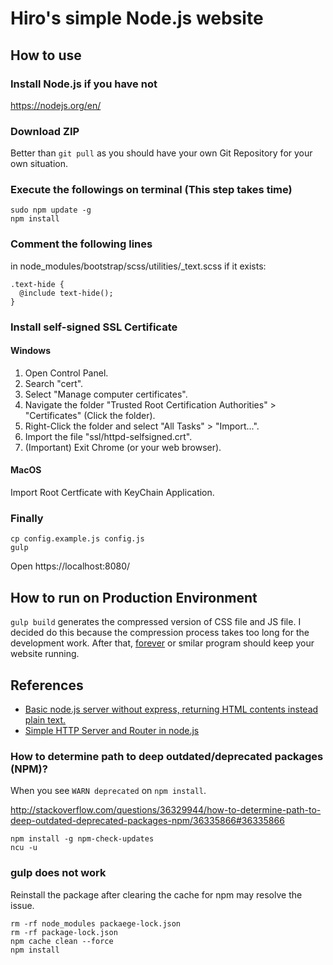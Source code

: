 # Hiro's simple Node.js website

## How to use

### Install Node.js if you have not

https://nodejs.org/en/

### Download ZIP

Better than `git pull` as you should have your own Git Repository for your own situation.

### Execute the followings on terminal (This step takes time)

```
sudo npm update -g
npm install
```

### Comment the following lines

in node_modules/bootstrap/scss/utilities/_text.scss if it exists:

```
.text-hide {
  @include text-hide();
}
```

### Install self-signed SSL Certificate

#### Windows

1. Open Control Panel.
2. Search "cert".
3. Select "Manage computer certificates".
4. Navigate the folder "Trusted Root Certification Authorities" > "Certificates"
    (Click the folder).
5. Right-Click the folder and select "All Tasks" > "Import...".
6. Import the file "ssl/httpd-selfsigned.crt".
7. (Important) Exit Chrome (or your web browser).

#### MacOS

Import Root Certficate with KeyChain Application.

### Finally

```
cp config.example.js config.js
gulp
```

Open https://localhost:8080/

## How to run on Production Environment

`gulp build` generates the compressed version of CSS file and JS file. I decided do this because the compression process takes too long for the development work. After that, [forever](https://www.npmjs.com/package/forever) or smilar program should keep your website running.

## References

- [Basic node.js server without express, returning HTML contents instead plain text.](https://gist.github.com/timbergus/5812357)
- [Simple HTTP Server and Router in node.js](https://gist.github.com/jeffrafter/353700)

### How to determine path to deep outdated/deprecated packages (NPM)?

When you see `WARN deprecated` on `npm install`.

http://stackoverflow.com/questions/36329944/how-to-determine-path-to-deep-outdated-deprecated-packages-npm/36335866#36335866

```shell
npm install -g npm-check-updates
ncu -u
```

### gulp does not work

Reinstall the package after clearing the cache for npm may resolve the issue.

```shell
rm -rf node_modules packaege-lock.json
rm -rf package-lock.json
npm cache clean --force
npm install
```

